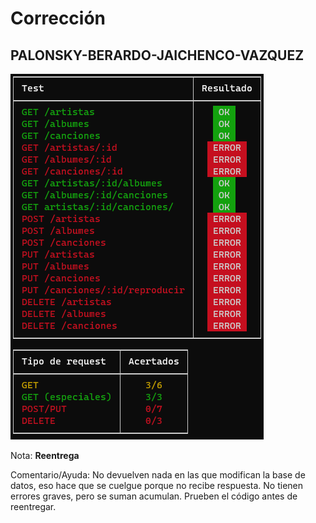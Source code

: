 # Corrección

## PALONSKY-BERARDO-JAICHENCO-VAZQUEZ

![Tests](PALONSKY-BERARDO-JAICHENCO-VAZQUEZ.png)

Nota: **Reentrega**

Comentario/Ayuda: No devuelven nada en las que modifican la base de datos, eso hace que se cuelgue porque no recibe respuesta. No tienen errores graves, pero se suman acumulan. Prueben el código antes de reentregar.
